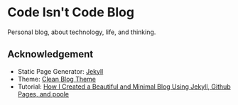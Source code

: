 # Code Isn't Code Blog

Personal blog, about technology, life, and thinking.

## Acknowledgement

* Static Page Generator: [Jekyll](https://jekyllrb.com)
* Theme: [Clean Blog Theme](http://startbootstrap.com/template-overviews/clean-blog/)
* Tutorial: [How I Created a Beautiful and Minimal Blog Using Jekyll, Github Pages, and poole](http://joshualande.com/jekyll-github-pages-poole/)
